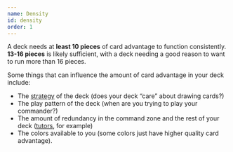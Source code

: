 ```yaml
---
name: Density
id: density
order: 1
---
```


A deck needs at **least 10 pieces** of card advantage to function consistently. **13-16 pieces** is likely sufficient, with a deck needing a good reason to want to run more than 16 pieces.

Some things that can influence the amount of card advantage in your deck include:

- The [strategy](../influences/strategies) of the deck (does your deck “care” about drawing cards?)
- The play pattern of the deck (when are you trying to play your commander?)
- The amount of redundancy in the command zone and the rest of your deck ([tutors](../influences/tutors), for example)
- The colors available to you (some colors just have higher quality card advantage).
